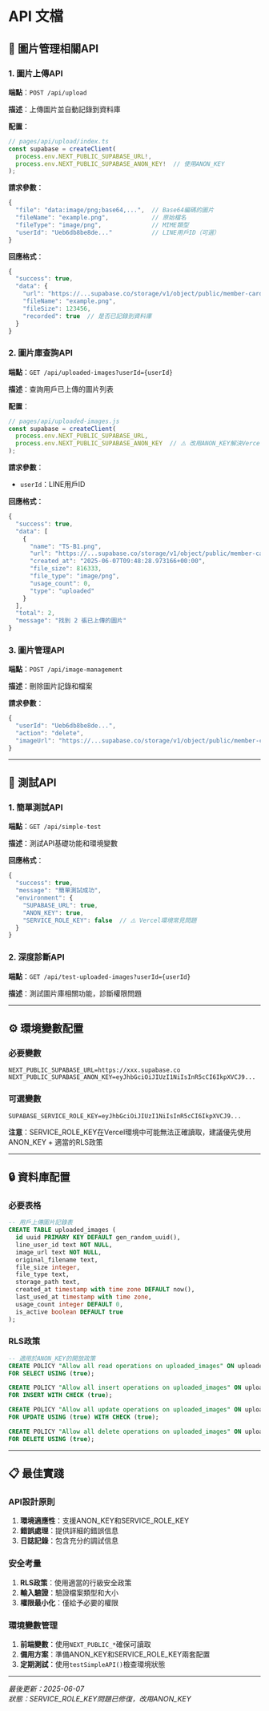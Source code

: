 # API 文檔

## 📡 **圖片管理相關API**

### **1. 圖片上傳API**
**端點**：`POST /api/upload`

**描述**：上傳圖片並自動記錄到資料庫

**配置**：
```javascript
// pages/api/upload/index.ts
const supabase = createClient(
  process.env.NEXT_PUBLIC_SUPABASE_URL!,
  process.env.NEXT_PUBLIC_SUPABASE_ANON_KEY!  // 使用ANON_KEY
);
```

**請求參數**：
```javascript
{
  "file": "data:image/png;base64,...",  // Base64編碼的圖片
  "fileName": "example.png",            // 原始檔名
  "fileType": "image/png",              // MIME類型
  "userId": "Ueb6db8be8de..."           // LINE用戶ID（可選）
}
```

**回應格式**：
```javascript
{
  "success": true,
  "data": {
    "url": "https://...supabase.co/storage/v1/object/public/member-cards/...",
    "fileName": "example.png",
    "fileSize": 123456,
    "recorded": true  // 是否已記錄到資料庫
  }
}
```

### **2. 圖片庫查詢API**
**端點**：`GET /api/uploaded-images?userId={userId}`

**描述**：查詢用戶已上傳的圖片列表

**配置**：
```javascript
// pages/api/uploaded-images.js
const supabase = createClient(
  process.env.NEXT_PUBLIC_SUPABASE_URL,
  process.env.NEXT_PUBLIC_SUPABASE_ANON_KEY  // ⚠️ 改用ANON_KEY解決Vercel環境問題
);
```

**請求參數**：
- `userId`：LINE用戶ID

**回應格式**：
```javascript
{
  "success": true,
  "data": [
    {
      "name": "TS-B1.png",
      "url": "https://...supabase.co/storage/v1/object/public/member-cards/...",
      "created_at": "2025-06-07T09:48:28.973166+00:00",
      "file_size": 816333,
      "file_type": "image/png",
      "usage_count": 0,
      "type": "uploaded"
    }
  ],
  "total": 2,
  "message": "找到 2 張已上傳的圖片"
}
```

### **3. 圖片管理API**
**端點**：`POST /api/image-management`

**描述**：刪除圖片記錄和檔案

**請求參數**：
```javascript
{
  "userId": "Ueb6db8be8de...",
  "action": "delete",
  "imageUrl": "https://...supabase.co/storage/v1/object/public/member-cards/..."
}
```

---

## 🧪 **測試API**

### **1. 簡單測試API**
**端點**：`GET /api/simple-test`

**描述**：測試API基礎功能和環境變數

**回應格式**：
```javascript
{
  "success": true,
  "message": "簡單測試成功",
  "environment": {
    "SUPABASE_URL": true,
    "ANON_KEY": true,
    "SERVICE_ROLE_KEY": false  // ⚠️ Vercel環境常見問題
  }
}
```

### **2. 深度診斷API**
**端點**：`GET /api/test-uploaded-images?userId={userId}`

**描述**：測試圖片庫相關功能，診斷權限問題

---

## ⚙️ **環境變數配置**

### **必要變數**
```env
NEXT_PUBLIC_SUPABASE_URL=https://xxx.supabase.co
NEXT_PUBLIC_SUPABASE_ANON_KEY=eyJhbGciOiJIUzI1NiIsInR5cCI6IkpXVCJ9...
```

### **可選變數**
```env
SUPABASE_SERVICE_ROLE_KEY=eyJhbGciOiJIUzI1NiIsInR5cCI6IkpXVCJ9...
```
**注意**：SERVICE_ROLE_KEY在Vercel環境中可能無法正確讀取，建議優先使用ANON_KEY + 適當的RLS政策

---

## 🔒 **資料庫配置**

### **必要表格**
```sql
-- 用戶上傳圖片記錄表
CREATE TABLE uploaded_images (
  id uuid PRIMARY KEY DEFAULT gen_random_uuid(),
  line_user_id text NOT NULL,
  image_url text NOT NULL,
  original_filename text,
  file_size integer,
  file_type text,
  storage_path text,
  created_at timestamp with time zone DEFAULT now(),
  last_used_at timestamp with time zone,
  usage_count integer DEFAULT 0,
  is_active boolean DEFAULT true
);
```

### **RLS政策**
```sql
-- 適用於ANON_KEY的開放政策
CREATE POLICY "Allow all read operations on uploaded_images" ON uploaded_images
FOR SELECT USING (true);

CREATE POLICY "Allow all insert operations on uploaded_images" ON uploaded_images
FOR INSERT WITH CHECK (true);

CREATE POLICY "Allow all update operations on uploaded_images" ON uploaded_images
FOR UPDATE USING (true) WITH CHECK (true);

CREATE POLICY "Allow all delete operations on uploaded_images" ON uploaded_images
FOR DELETE USING (true);
```

---

## 📋 **最佳實踐**

### **API設計原則**
1. **環境適應性**：支援ANON_KEY和SERVICE_ROLE_KEY
2. **錯誤處理**：提供詳細的錯誤信息
3. **日誌記錄**：包含充分的調試信息

### **安全考量**
1. **RLS政策**：使用適當的行級安全政策
2. **輸入驗證**：驗證檔案類型和大小
3. **權限最小化**：僅給予必要的權限

### **環境變數管理**
1. **前端變數**：使用`NEXT_PUBLIC_*`確保可讀取
2. **備用方案**：準備ANON_KEY和SERVICE_ROLE_KEY兩套配置
3. **定期測試**：使用`testSimpleAPI()`檢查環境狀態

---

*最後更新：2025-06-07*  
*狀態：SERVICE_ROLE_KEY問題已修復，改用ANON_KEY* 